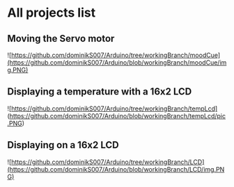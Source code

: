 # All projects list

## Moving the Servo motor

![https://github.com/dominikS007/Arduino/tree/workingBranch/moodCue](https://github.com/dominikS007/Arduino/blob/workingBranch/moodCue/img.PNG)

## Displaying a temperature with a 16x2 LCD

![https://github.com/dominikS007/Arduino/tree/workingBranch/tempLcd]
(https://github.com/dominikS007/Arduino/blob/workingBranch/tempLcd/pic.PNG)

## Displaying on a 16x2 LCD
![https://github.com/dominikS007/Arduino/tree/workingBranch/LCD](https://github.com/dominikS007/Arduino/blob/workingBranch/LCD/img.PNG)
